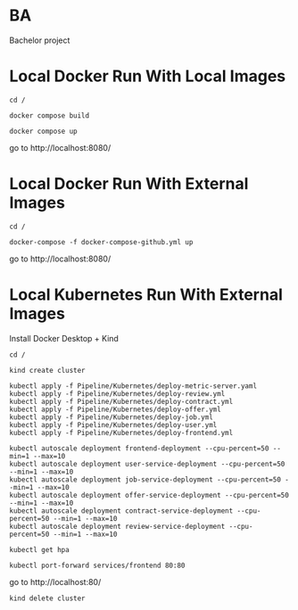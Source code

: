 # BA
Bachelor project

# Local Docker Run With Local Images
```cd /```

```docker compose build```

```docker compose up```

go to http://localhost:8080/

# Local Docker Run With External Images
```cd /```

```docker-compose -f docker-compose-github.yml up```

go to http://localhost:8080/

# Local Kubernetes Run With External Images
Install Docker Desktop + Kind

```cd /```

```kind create cluster```

```
kubectl apply -f Pipeline/Kubernetes/deploy-metric-server.yaml
kubectl apply -f Pipeline/Kubernetes/deploy-review.yml
kubectl apply -f Pipeline/Kubernetes/deploy-contract.yml
kubectl apply -f Pipeline/Kubernetes/deploy-offer.yml
kubectl apply -f Pipeline/Kubernetes/deploy-job.yml
kubectl apply -f Pipeline/Kubernetes/deploy-user.yml
kubectl apply -f Pipeline/Kubernetes/deploy-frontend.yml
```

```
kubectl autoscale deployment frontend-deployment --cpu-percent=50 --min=1 --max=10
kubectl autoscale deployment user-service-deployment --cpu-percent=50 --min=1 --max=10
kubectl autoscale deployment job-service-deployment --cpu-percent=50 --min=1 --max=10
kubectl autoscale deployment offer-service-deployment --cpu-percent=50 --min=1 --max=10
kubectl autoscale deployment contract-service-deployment --cpu-percent=50 --min=1 --max=10
kubectl autoscale deployment review-service-deployment --cpu-percent=50 --min=1 --max=10
```

```kubectl get hpa```

```kubectl port-forward services/frontend 80:80```

go to http://localhost:80/

```kind delete cluster```
